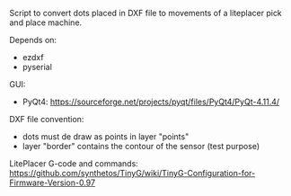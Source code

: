 Script to convert dots placed in DXF file to movements of a liteplacer pick and place machine.

Depends on:
- ezdxf
- pyserial

GUI:
- PyQt4: https://sourceforge.net/projects/pyqt/files/PyQt4/PyQt-4.11.4/

DXF file convention:
- dots must de draw as points in layer "points"
- layer "border" contains the contour of the sensor (test purpose)

LitePlacer G-code and commands:
https://github.com/synthetos/TinyG/wiki/TinyG-Configuration-for-Firmware-Version-0.97